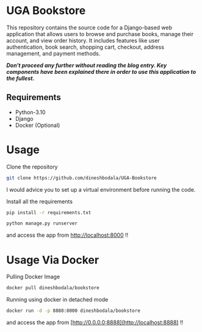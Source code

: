 # UGA Bookstore




This repository contains the source code for a Django-based web application that allows users to browse 
and purchase books, manage their account, and view order history. It includes features like user authentication, 
book search, shopping cart, checkout, address management, and payment methods.



***Don't proceed any further without reading the blog entry. Key components have been explained there in order to use this application to the fullest.***


## Requirements

* Python-3.10
* Django
* Docker (Optional)


# Usage

Clone the repository
```bash
git clone https://github.com/dineshbodala/UGA-Bookstore
```
I would advice you to set up a virtual environment before running the code.

Install all the requirements 
```bash
pip install -r requirements.txt
```



```bash
python manage.py runserver
```
and access the app from [http://localhost:8000](http://localhost:8000) !!

# Usage Via Docker

Pulling Docker Image
```bash
docker pull dineshbodala/bookstore
```

Running using docker in detached mode
```bash
docker run -d -p 8888:8000 dineshbodala/bookstore
```
and access the app from [http://0.0.0.0:8888](http://localhost:8888) !!
